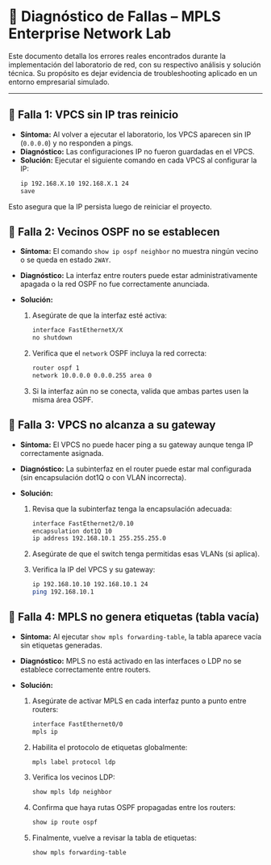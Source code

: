 # 🔎 Diagnóstico de Fallas – MPLS Enterprise Network Lab

Este documento detalla los errores reales encontrados durante la implementación del laboratorio de red, con su respectivo análisis y solución técnica. Su propósito es dejar evidencia de troubleshooting aplicado en un entorno empresarial simulado.

---

## 🧪 Falla 1: VPCS sin IP tras reinicio

- **Síntoma:** Al volver a ejecutar el laboratorio, los VPCS aparecen sin IP (`0.0.0.0`) y no responden a pings.
- **Diagnóstico:** Las configuraciones IP no fueron guardadas en el VPCS.
- **Solución:**
  Ejecutar el siguiente comando en cada VPCS al configurar la IP:
  ```bash
  ip 192.168.X.10 192.168.X.1 24
  save
    ```

 Esto asegura que la IP persista luego de reiniciar el proyecto.
## 🧪 Falla 2: Vecinos OSPF no se establecen

- **Síntoma:** El comando `show ip ospf neighbor` no muestra ningún vecino o se queda en estado `2WAY`.

- **Diagnóstico:** La interfaz entre routers puede estar administrativamente apagada o la red OSPF no fue correctamente anunciada.

- **Solución:**

  1. Asegúrate de que la interfaz esté activa:
     ```bash
     interface FastEthernetX/X
     no shutdown
     ```

  2. Verifica que el `network` OSPF incluya la red correcta:
     ```bash
     router ospf 1
     network 10.0.0.0 0.0.0.255 area 0
     ```

  3. Si la interfaz aún no se conecta, valida que ambas partes usen la misma área OSPF.

## 🧪 Falla 3: VPCS no alcanza a su gateway

- **Síntoma:** El VPCS no puede hacer ping a su gateway aunque tenga IP correctamente asignada.

- **Diagnóstico:** La subinterfaz en el router puede estar mal configurada (sin encapsulación dot1Q o con VLAN incorrecta).

- **Solución:**

  1. Revisa que la subinterfaz tenga la encapsulación adecuada:
     ```bash
     interface FastEthernet2/0.10
     encapsulation dot1Q 10
     ip address 192.168.10.1 255.255.255.0
     ```

  2. Asegúrate de que el switch tenga permitidas esas VLANs (si aplica).

  3. Verifica la IP del VPCS y su gateway:
     ```bash
     ip 192.168.10.10 192.168.10.1 24
     ping 192.168.10.1
     ```
## 🧪 Falla 4: MPLS no genera etiquetas (tabla vacía)

- **Síntoma:** Al ejecutar `show mpls forwarding-table`, la tabla aparece vacía sin etiquetas generadas.

- **Diagnóstico:** MPLS no está activado en las interfaces o LDP no se establece correctamente entre routers.

- **Solución:**

  1. Asegúrate de activar MPLS en cada interfaz punto a punto entre routers:
     ```bash
     interface FastEthernet0/0
     mpls ip
     ```

  2. Habilita el protocolo de etiquetas globalmente:
     ```bash
     mpls label protocol ldp
     ```

  3. Verifica los vecinos LDP:
     ```bash
     show mpls ldp neighbor
     ```

  4. Confirma que haya rutas OSPF propagadas entre los routers:
     ```bash
     show ip route ospf
     ```

  5. Finalmente, vuelve a revisar la tabla de etiquetas:
     ```bash
     show mpls forwarding-table
     ```
